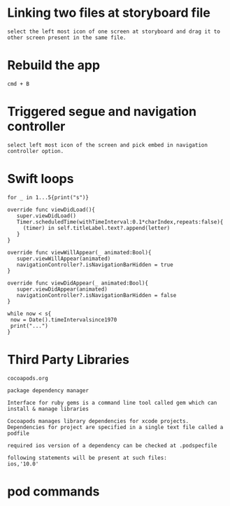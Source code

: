 # Linking two files at storyboard file

```
select the left most icon of one screen at storyboard and drag it to other screen present in the same file.
```

# Rebuild the app

```
cmd + B
```

# Triggered segue and navigation controller

```
select left most icon of the screen and pick embed in navigation controller option.
```

# Swift loops

```
for _ in 1...5{print("s")}

override func viewDidLoad(){
   super.viewDidLoad()
   Timer.scheduledTime(withTimeInterval:0.1*charIndex,repeats:false){
     (timer) in self.titleLabel.text?.append(letter)
   }
}

override func viewWillAppear(_ animated:Bool){
   super.viewWillAppear(animated)
   navigationController?.isNavigationBarHidden = true
}

override func viewDidAppear(_ animated:Bool){
   super.viewDidAppear(animated)
   navigationController?.isNavigationBarHidden = false
}

while now < s{
 now = Date().timeIntervalsince1970
 print("...")
}
```

# Third Party Libraries

```
cocoapods.org

package dependency manager

Interface for ruby gems is a command line tool called gem which can install & manage libraries

Cocoapods manages library dependencies for xcode projects. Dependencies for project are specified in a single text file called a podfile

required ios version of a dependency can be checked at .podspecfile

following statements will be present at such files:
ios,'10.0'
```

# pod commands

```

```
